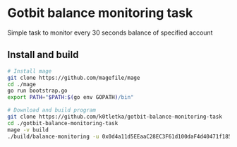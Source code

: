 # Gotbit balance monitoring task

Simple task to monitor every 30 seconds balance of specified account

## Install and build
```bash
# Install mage
git clone https://github.com/magefile/mage
cd ./mage
go run bootstrap.go
export PATH="$PATH:$(go env GOPATH)/bin"

# Download and build program
git clone https://github.com/k0tletka/gotbit-balance-monitoring-task
cd ./gotbit-balance-monitoring-task
mage -v build
./build/balance-monitoring -u 0x0d4a11d5EEaaC28EC3F61d100daF4d40471f1852
```
